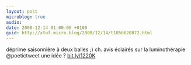 ```yaml
---
layout: post
microblog: true
audio: 
date: 2008-12-14 01:00:00 +0100
guid: http://xtof.micro.blog/2008/12/14/t1056620872.html
---
```

déprime saisonnière à deux balles ;) ch. avis éclairés sur la luminothérapie  @poetictweet une idée ? [bit.ly/1220K](http://bit.ly/1220K)
